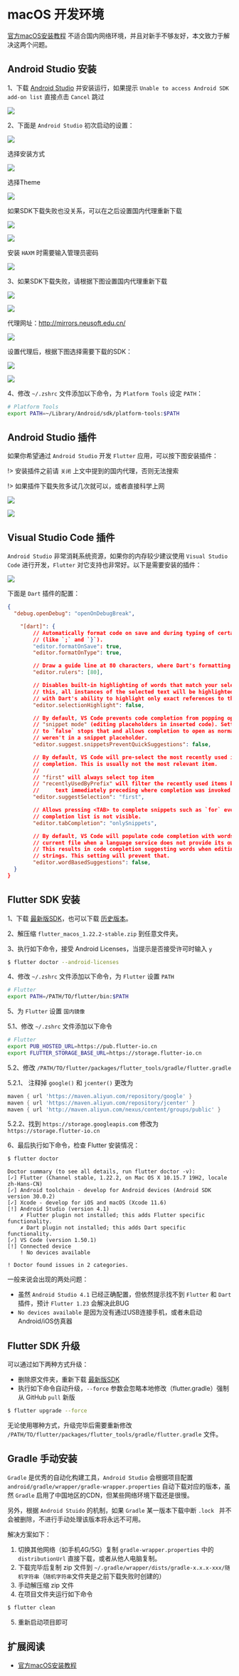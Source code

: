 # macOS 开发环境

[官方macOS安装教程](https://flutter.cn/docs/get-started/install/macos) 不适合国内网络环境，并且对新手不够友好，本文致力于解决这两个问题。

## Android Studio 安装

1、下载 [Android Studio](https://developer.android.google.cn/studio) 并安装运行，如果提示 `Unable to access Android SDK add-on list` 直接点击 `Cancel` 跳过

![](./images/android-studio-1.png)

2、下面是 `Android Studio` 初次启动的设置：

![](./images/android-studio-2.png)

选择安装方式

![](./images/android-studio-3.png)

选择Theme

![](./images/android-studio-4.png)

如果SDK下载失败也没关系，可以在之后设置国内代理重新下载

![](./images/android-studio-5.png)

![](./images/android-studio-6.png)

安装 `HAXM` 时需要输入管理员密码

![](./images/android-studio-7.png)

3、如果SDK下载失败，请根据下图设置国内代理重新下载

![](./images/android-studio-8.png)

![](./images/android-studio-9.png)

代理网址：http://mirrors.neusoft.edu.cn/

![](./images/android-studio-10.png)

设置代理后，根据下图选择需要下载的SDK：

![](./images/android-studio-11.png)

![](./images/android-studio-12.png)

4、修改 `~/.zshrc` 文件添加以下命令，为 `Platform Tools` 设定 `PATH`：

```bash
# Platform Tools
export PATH=~/Library/Android/sdk/platform-tools:$PATH
```

## Android Studio 插件

如果你希望通过 `Android Studio` 开发 `Flutter` 应用，可以按下图安装插件：

!> 安装插件之前请 `关闭` 上文中提到的国内代理，否则无法搜索

!> 如果插件下载失败多试几次就可以，或者直接科学上网

![](./images/android-studio-13.png)

![](./images/android-studio-14.png)

## Visual Studio Code 插件

`Android Studio` 非常消耗系统资源，如果你的内存较少建议使用 `Visual Studio Code` 进行开发，`Flutter` 对它支持也非常好。以下是需要安装的插件：

![](./images/visual-studio-code-extensions.png)

下面是 `Dart` 插件的配置：

```json
{
  "debug.openDebug": "openOnDebugBreak",

	"[dart]": {
		// Automatically format code on save and during typing of certain characters
		// (like `;` and `}`).
		"editor.formatOnSave": true,
		"editor.formatOnType": true,

		// Draw a guide line at 80 characters, where Dart's formatting will wrap code.
		"editor.rulers": [80],

		// Disables built-in highlighting of words that match your selection. Without
		// this, all instances of the selected text will be highlighted, interfering
		// with Dart's ability to highlight only exact references to the selected variable.
		"editor.selectionHighlight": false,

		// By default, VS Code prevents code completion from popping open when in
		// "snippet mode" (editing placeholders in inserted code). Setting this option
		// to `false` stops that and allows completion to open as normal, as if you
		// weren't in a snippet placeholder.
		"editor.suggest.snippetsPreventQuickSuggestions": false,

		// By default, VS Code will pre-select the most recently used item from code
		// completion. This is usually not the most relevant item.
		//
		// "first" will always select top item
		// "recentlyUsedByPrefix" will filter the recently used items based on the
		//     text immediately preceding where completion was invoked.
		"editor.suggestSelection": "first",

		// Allows pressing <TAB> to complete snippets such as `for` even when the
		// completion list is not visible.
		"editor.tabCompletion": "onlySnippets",

		// By default, VS Code will populate code completion with words found in the
		// current file when a language service does not provide its own completions.
		// This results in code completion suggesting words when editing comments and
		// strings. This setting will prevent that.
		"editor.wordBasedSuggestions": false,
  }
}
```

## Flutter SDK 安装

1、下载 [最新版SDK](https://flutter.cn/docs/get-started/install/macos#get-sdk)，也可以下载 [历史版本](https://flutter.cn/docs/development/tools/sdk/releases?tab=macos)。

2、解压缩 `flutter_macos_1.22.2-stable.zip` 到任意文件夹。

3、执行如下命令，接受 Android Licenses，当提示是否接受许可时输入 `y`

```bash
$ flutter doctor --android-licenses
```

4、修改 `~/.zshrc` 文件添加以下命令，为 `Flutter` 设置 `PATH`

```bash
# Flutter
export PATH=/PATH/TO/flutter/bin:$PATH
```

5、为 `Flutter` 设置 `国内镜像`

5.1、修改 `~/.zshrc` 文件添加以下命令

```bash
# Flutter
export PUB_HOSTED_URL=https://pub.flutter-io.cn
export FLUTTER_STORAGE_BASE_URL=https://storage.flutter-io.cn
```

5.2、修改 `/PATH/TO/flutter/packages/flutter_tools/gradle/flutter.gradle`

5.2.1、 注释掉 `google()` 和 `jcenter()` 更改为

```gradle
maven { url 'https://maven.aliyun.com/repository/google' }
maven { url 'https://maven.aliyun.com/repository/jcenter' }
maven { url 'http://maven.aliyun.com/nexus/content/groups/public' }
```

5.2.2、找到 `https://storage.googleapis.com` 修改为 `https://storage.flutter-io.cn`

6、最后执行如下命令，检查 Flutter 安装情况：

```bash
$ flutter doctor
```

```text
Doctor summary (to see all details, run flutter doctor -v):
[✓] Flutter (Channel stable, 1.22.2, on Mac OS X 10.15.7 19H2, locale zh-Hans-CN)
[✓] Android toolchain - develop for Android devices (Android SDK version 30.0.2)
[✓] Xcode - develop for iOS and macOS (Xcode 11.6)
[!] Android Studio (version 4.1)
    ✗ Flutter plugin not installed; this adds Flutter specific functionality.
    ✗ Dart plugin not installed; this adds Dart specific functionality.
[✓] VS Code (version 1.50.1)
[!] Connected device
    ! No devices available

! Doctor found issues in 2 categories.
```

一般来说会出现的两处问题：

- 虽然 `Android Studio 4.1` 已经正确配置，但依然提示找不到 `Flutter` 和 `Dart` 插件，预计 `Flutter 1.23` 会解决此BUG
- `No devices available` 是因为没有通过USB连接手机，或者未启动Android/iOS仿真器

## Flutter SDK 升级

可以通过如下两种方式升级：

- 删除原文件夹，重新下载 [最新版SDK](https://flutter.cn/docs/get-started/install/macos#get-sdk)
- 执行如下命令自动升级，`--force` 参数会忽略本地修改（flutter.gradle）强制从 GitHub `pull` 新版

```bash
$ flutter upgrade --force
```

无论使用哪种方式，升级完毕后需要重新修改 `/PATH/TO/flutter/packages/flutter_tools/gradle/flutter.gradle` 文件。

## Gradle 手动安装

`Gradle` 是优秀的自动化构建工具，`Android Studio` 会根据项目配置 `android/gradle/wrapper/gradle-wrapper.properties` 自动下载对应的版本，虽然 `Gradle` 启用了中国地区的CDN，但某些网络环境下载还是很慢。

另外，根据 `Android Stuido` 的机制，如果 `Gradle` 某一版本下载中断 `.lock ` 并不会被删除，不进行手动处理该版本将永远不可用。

解决方案如下：

1. 切换其他网络（如手机4G/5G）复制 `gradle-wrapper.properties` 中的 `distributionUrl` 直接下载，或者从他人电脑复制。
2. 下载完毕后复制 zip 文件到 `~/.gradle/wrapper/dists/gradle-x.x.x-xxx/随机字符串`（`随机字符串`文件夹是之前下载失败时创建的）
3. 手动解压缩 zip 文件
4. 在项目文件夹运行如下命令

```bash
$ flutter clean
```

5. 重新启动项目即可

## 扩展阅读

- [官方macOS安装教程](https://flutter.cn/docs/get-started/install/macos)
